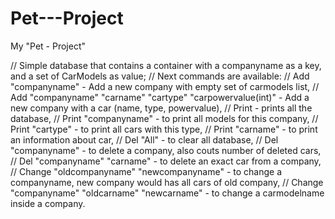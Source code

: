 # Pet---Project
My "Pet - Project"

// Simple database that contains a container with a companyname as a key, and a set of CarModels as value;
// Next commands are available:
// Add "companyname" - Add a new company with empty set of carmodels list,
// Add "companyname" "carname" "cartype" "carpowervalue(int)" - Add a new company with a car (name, type, powervalue),
// Print - prints all the database,
// Print "companyname" - to print all models for this company,
// Print "cartype" - to print all cars with this type,
// Print "carname" - to print an information about car,
// Del "All" - to clear all database,
// Del "companyname" - to delete a company, also couts number of deleted cars,
// Del "companyname" "carname" - to delete an exact car from a company,
// Change "oldcompanyname" "newcompanyname" - to change a companyname, new company would has all cars of old company,
// Change "companyname" "oldcarname" "newcarname" - to change a carmodelname inside a company.
